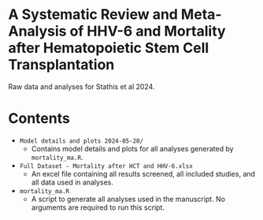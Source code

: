 # A Systematic Review and Meta-Analysis of HHV-6 and Mortality after Hematopoietic Stem Cell Transplantation

Raw data and analyses for Stathis et al 2024.

# Contents

- `Model details and plots 2024-05-20/`
  - Contains model details and plots for all analyses generated by `mortality_ma.R`.
- `Full Dataset - Mortality after HCT and HHV-6.xlsx`
  - An excel file containing all results screened, all included studies, and all data used in analyses.
- `mortality_ma.R`
  - A script to generate all analyses used in the manuscript. No arguments are required to run this script.
